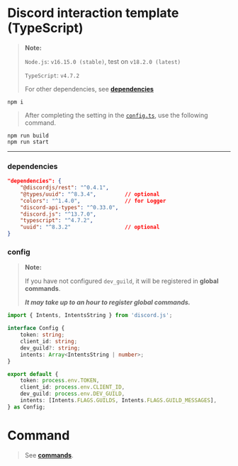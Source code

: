 # Discord interaction template (TypeScript)

> **Note:**
>
> `Node.js`: `v16.15.0 (stable)`, test on `v18.2.0 (latest)`
>
> `TypeScript`: `v4.7.2`
>
> For other dependencies, see [**dependencies**](#dependencies)

```
npm i
```

> After completing the setting in the [`config.ts`](#config), use the following command.

```
npm run build
npm run start
```

---

### dependencies

```json
"dependencies": {
    "@discordjs/rest": "^0.4.1",
    "@types/uuid": "^8.3.4",         // optional
    "colors": "^1.4.0",              // for Logger
    "discord-api-types": "^0.33.0",
    "discord.js": "^13.7.0",
    "typescript": "^4.7.2",
    "uuid": "^8.3.2"                 // optional
}
```

### config

> **Note:**
> 
> If you have not configured `dev_guild`, it will be registered in **global commands**.
> 
> _**It may take up to an hour to register global commands.**_

```ts
import { Intents, IntentsString } from 'discord.js';

interface Config {
    token: string;
    client_id: string;
    dev_guild?: string;
    intents: Array<IntentsString | number>;
}

export default {
    token: process.env.TOKEN,
    client_id: process.env.CLIENT_ID,
    dev_guild: process.env.DEV_GUILD,
    intents: [Intents.FLAGS.GUILDS, Intents.FLAGS.GUILD_MESSAGES],
} as Config;
```

# Command

> See [**commands**](./commands/README.md).